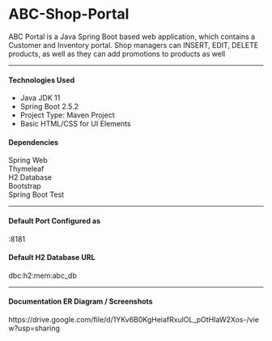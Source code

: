 # ABC-Shop-Portal

<p>
	ABC Portal is a Java Spring Boot based web application, which contains a Customer and Inventory portal. Shop managers can INSERT, EDIT, DELETE products, as well as they can add promotions to products as well	
</p>

<hr>

<h4>Technologies Used </h4>
<ul>
	<li>Java JDK 11</li>
	<li>Spring Boot 2.5.2</li>
	<li>Project Type: Maven Project</li>
	<li>Basic HTML/CSS for UI Elements</li>

</ul>


<h4>Dependencies</h4>

Spring Web <br>
Thymeleaf<br>
H2 Database<br>
Bootstrap<br> 
Spring Boot Test<br>

<hr>

<h4>Default Port Configured as </h4>
:8181

<h4>Default H2 Database URL </h4>
dbc:h2:mem:abc_db 

<hr>

<h4>Documentation ER Diagram / Screenshots </h4>
https://drive.google.com/file/d/1YKv6B0KgHeiafRxulOL_pOtHIaW2Xos-/view?usp=sharing

